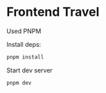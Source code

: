 # Frontend Travel

Used PNPM

Install deps:

```bash
pnpm install
```

Start dev server

```bash
pnpm dev
```
